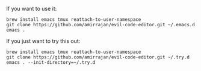 If you want to use it:

```
brew install emacs tmux reattach-to-user-namespace
git clone https://github.com/amirrajan/evil-code-editor.git ~/.emacs.d
emacs .
```

If you just want to try this out:

```
brew install emacs tmux reattach-to-user-namespace
git clone https://github.com/amirrajan/evil-code-editor.git ~/.try.d
emacs . --init-directory=~/.try.d
```

